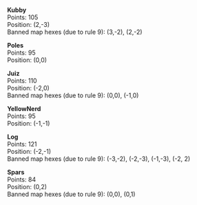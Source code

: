 **Kubby**  
Points: 105  
Position: (2,-3)  
Banned map hexes (due to rule 9): (3,-2), (2,-2)

**Poles**  
Points: 95  
Position: (0,0)

**Juiz**  
Points: 110  
Position: (-2,0)  
Banned map hexes (due to rule 9): (0,0), (-1,0)

**YellowNerd**  
Points: 95  
Position: (-1,-1)

**Log**  
Points: 121  
Position: (-2,-1)  
Banned map hexes (due to rule 9): (-3,-2), (-2,-3), (-1,-3), (-2, 2)

**Spars**  
Points: 84  
Position: (0,2)  
Banned map hexes (due to rule 9): (0,0), (0,1)
